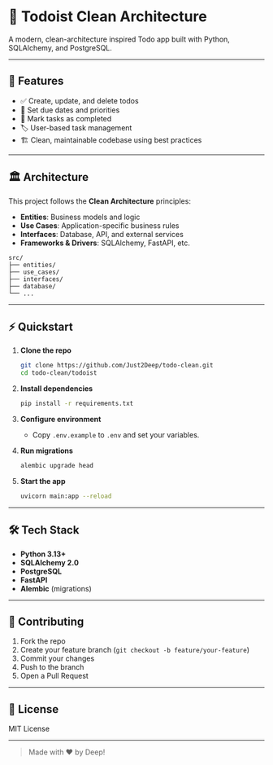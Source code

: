 # 📝 Todoist Clean Architecture

A modern, clean-architecture inspired Todo app built with Python, SQLAlchemy, and PostgreSQL.

---

## 🚀 Features

- ✅ Create, update, and delete todos
- 📅 Set due dates and priorities
- 🔔 Mark tasks as completed
- 🏷️ User-based task management
- 🏗️ Clean, maintainable codebase using best practices

---

## 🏛️ Architecture

This project follows the **Clean Architecture** principles:

- **Entities**: Business models and logic
- **Use Cases**: Application-specific business rules
- **Interfaces**: Database, API, and external services
- **Frameworks & Drivers**: SQLAlchemy, FastAPI, etc.

```
src/
├── entities/
├── use_cases/
├── interfaces/
├── database/
└── ...
```

---

## ⚡ Quickstart

1. **Clone the repo**
   ```bash
   git clone https://github.com/Just2Deep/todo-clean.git
   cd todo-clean/todoist
   ```

2. **Install dependencies**
   ```bash
   pip install -r requirements.txt
   ```

3. **Configure environment**
   - Copy `.env.example` to `.env` and set your variables.

4. **Run migrations**
   ```bash
   alembic upgrade head
   ```

5. **Start the app**
   ```bash
   uvicorn main:app --reload
   ```

---

## 🛠️ Tech Stack

- **Python 3.13+**
- **SQLAlchemy 2.0**
- **PostgreSQL**
- **FastAPI** 
- **Alembic** (migrations)

---

## 🤝 Contributing

1. Fork the repo
2. Create your feature branch (`git checkout -b feature/your-feature`)
3. Commit your changes
4. Push to the branch
5. Open a Pull Request

---

## 📄 License

MIT License

---

> Made with ❤️ by Deep!

